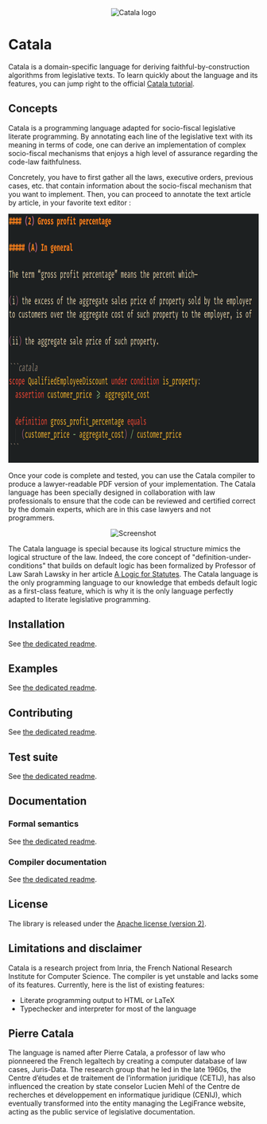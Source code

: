 
<center>
<img src="https://github.com/CatalaLang/catala/raw/master/doc/images/logo.png" alt="Catala logo" width="100"/>
</center>

# Catala

Catala is a domain-specific language for deriving
faithful-by-construction algorithms from legislative texts. To learn quickly
about the language and its features, you can jump right to the official 
[Catala tutorial](https://catala-lang.org/en/examples/tutorial).

## Concepts

Catala is a programming language adapted for socio-fiscal legislative literate
programming. By annotating each line of the legislative text with its meaning
in terms of code, one can derive an implementation of complex socio-fiscal 
mechanisms that enjoys a high level of assurance regarding the code-law 
faithfulness.

Concretely, you have to first gather all the laws, executive orders, previous 
cases, etc. that contain information about the socio-fiscal mechanism that 
you want to implement. Then, you can proceed to annotate the text article by 
article, in your favorite text editor :

<center>
<img src="https://github.com/CatalaLang/catala/raw/master/doc/images/ScreenShotVSCode.png" alt="Screenshot" height="500"/>
</center>

Once your code is complete and tested, you can use the Catala
compiler to produce a lawyer-readable PDF version of your
implementation. The Catala language has been specially designed
in collaboration with law professionals to ensure that the code
can be reviewed and certified correct by the domain experts, which
are in this case lawyers and not programmers.

<center>
<img src="https://github.com/CatalaLang/catala/raw/master/doc/images/CatalaScreenShot.png" alt="Screenshot" height="500"/>
</center>

The Catala language is special because its logical structure mimics
the logical structure of the law. Indeed, the core concept of
"definition-under-conditions" that builds on default logic has been formalized 
by Professor of Law Sarah Lawsky in her article 
[A Logic for Statutes](https://papers.ssrn.com/sol3/papers.cfm?abstract_id=3088206). 
The Catala language is the only programming language to our knowledge that 
embeds default logic as a first-class feature, which is why it is the only 
language perfectly adapted to literate legislative programming.

## Installation

See [the dedicated readme](INSTALL.md).

## Examples

See [the dedicated readme](examples/README.md).

## Contributing

See [the dedicated readme](CONTRIBUTING.md).

## Test suite

See [the dedicated readme](tests/README.md).

## Documentation

### Formal semantics 

See [the dedicated readme](doc/formalization/README.md).

### Compiler documentation

See [the dedicated readme](src/README.md).

## License

The library is released under the [Apache license (version 2)](LICENSE.txt).

## Limitations and disclaimer

Catala is a research project from Inria, the French National
Research Institute for Computer Science. The compiler is yet 
unstable and lacks some of its features. Currently, here is the list
of existing features:

* Literate programming output to HTML or LaTeX
* Typechecker and interpreter for most of the language


## Pierre Catala

The language is named after Pierre Catala, a professor of law who
pionneered the French legaltech by creating a computer database of law cases,
Juris-Data. The research group that he led in the late 1960s, the
Centre d’études et de traitement de l’information juridique (CETIJ),
has also influenced the creation by state conselor Lucien Mehl of the
Centre de recherches et développement en informatique juridique (CENIJ),
which eventually transformed into the entity managing the LegiFrance website,
acting as the public service of legislative documentation.
